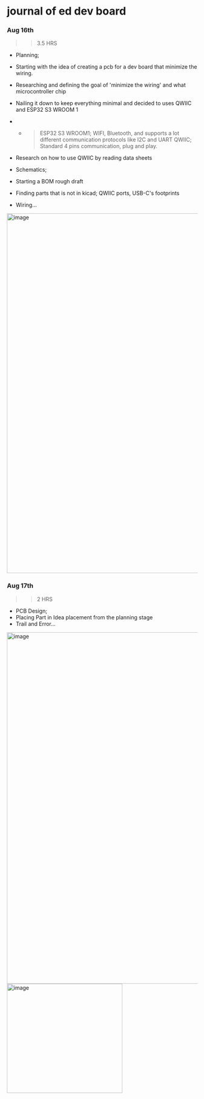 # journal of ed dev board

### Aug 16th
>> 3.5 HRS
- Planning;
- Starting with the idea of creating a pcb for a dev board that minimize the wiring.
- Researching and defining the goal of 'minimize the wiring' and what microcontroller chip
- Nailing it down to keep everything minimal and decided to uses QWIIC and ESP32 S3 WROOM 1
- - > ESP32 S3 WROOM1; WIFI, Bluetooth, and supports a lot different communication protocols like I2C and UART
    > QWIIC; Standard 4 pins communication, plug and play.
- Research on how to use QWIIC by reading data sheets

- Schematics; 
- Starting a BOM rough draft
- Finding parts that is not in kicad; QWIIC ports, USB-C's footprints
- Wiring...
 <img width="920" height="948" alt="image" src="https://github.com/user-attachments/assets/930004b0-3eb2-437c-bcfd-f657c3239c33" />

### Aug 17th
>> 2 HRS
- PCB Design;
- Placing Part in Idea placement from the planning stage
- Trail and Error...
<img width="652" height="926" alt="image" src="https://github.com/user-attachments/assets/2bd35e55-42a2-4448-adf6-6e04ec1e2bda" />
<img width="305" height="288" alt="image" src="https://github.com/user-attachments/assets/396e3e1b-8bfa-4192-97a9-13b045393a43" />



